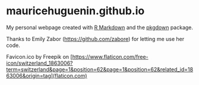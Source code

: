 # mauricehuguenin.github.io

My personal webpage created with [R Markdown](https://rmarkdown.rstudio.com/) and the [pkgdown](https://pkgdown.r-lib.org/) package.

Thanks to Emily Zabor (https://github.com/zabore) for letting me use her code.

Favicon.ico by Freepik on [https://www.flaticon.com/free-icon/switzerland_1863006?term=switzerland&page=1&position=62&page=1&position=62&related_id=1863006&origin=tag](flaticon.com)